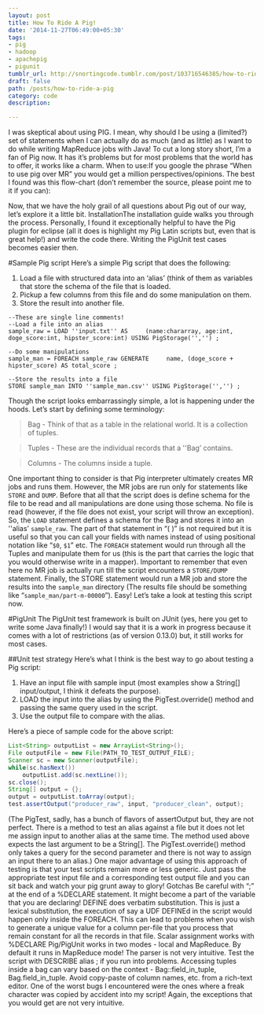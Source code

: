 ```yaml
---
layout: post
title: How To Ride A Pig!
date: '2014-11-27T06:49:00+05:30'
tags:
- pig
- hadoop
- apachepig
- pigunit
tumblr_url: http://snortingcode.tumblr.com/post/103716546385/how-to-ride-a-pig
draft: false
path: /posts/how-to-ride-a-pig
category: code
description:

---
```

I was skeptical about using PIG. I mean, why should I be using a (limited?) set of statements when I can actually do as much (and as little) as I want to do while writing MapReduce jobs with Java! To cut a long story short, I’m a fan of Pig now. It has it’s problems but for most problems that the world has to offer, it works like a charm.
When to use:If you google the phrase “When to use pig over MR” you would get a million perspectives/opinions. The best I found was this flow-chart (don’t remember the source, please point me to it if you can):

Now, that we have the holy grail of all questions about Pig out of our way, let’s explore it a little bit.
InstallationThe installation guide walks you through the process. Personally, I found it exceptionally helpful to have the Pig plugin for eclipse (all it does is highlight my Pig Latin scripts but, even that is great help!) and write the code there. Writing the PigUnit test cases becomes easier then.

#Sample Pig script
Here’s a simple Pig script that does the following:
1. Load a file with structured data into an ‘alias’ (think of them as variables that store the schema of the file that is loaded.
2. Pickup a few columns from this file and do some manipulation on them.
3. Store the result into another file.

```pig
--These are single line comments!
--Load a file into an alias
sample_raw = LOAD ''input.txt'' AS     (name:chararray, age:int, doge_score:int, hipster_score:int) USING PigStorage('','') ;

--Do some manipulations
sample_man = FOREACH sample_raw GENERATE     name, (doge_score + hipster_score) AS total_score ;

--Store the results into a file
STORE sample_man INTO ''sample_man.csv'' USING PigStorage('','') ; 

```

Though the script looks embarrassingly simple, a lot is happening under the hoods. Let’s start by defining some terminology:

>Bag - Think of that as a table in the relational world. It is a collection of tuples.

>Tuples - These are the individual records that a ''Bag’ contains.

>Columns - The columns inside a tuple.

One important thing to consider is that Pig interpreter ultimately creates MR jobs and runs them. However, the MR jobs are run only for statements like `STORE` and `DUMP`. Before that all that the script does is define schema for the file to be read and all manipulations are done using those schema. No file is read (however, if the file does not exist, your script will throw an exception).
So, the `LOAD` statement defines a schema for the Bag and stores it into an ''alias’ `sample_raw`. The part of that statement in “( )” is not required but it is useful so that you can call your fields with names instead of using positional notation like “`$0`, `$1`” etc.
The `FOREACH` statement would run through all the Tuples and manipulate them for us (this is the part that carries the logic that you would otherwise write in a mapper). Important to remember that even here no MR job is actually run till the script encounters a `STORE/DUMP` statement.
Finally, the STORE statement would run a MR job and store the results into the `sample_man` directory (The results file should be something like “`sample_man/part-m-00000`”).
Easy! Let’s take a look at testing this script now.


#PigUnit
The PigUnit test framework is built on JUnit (yes, here you get to write some Java finally!) I would say that it is a work in progress because it comes with a lot of restrictions (as of version 0.13.0) but, it still works for most cases. 

##Unit test strategy
Here’s what I think is the best way to go about testing a Pig script:
1. Have an input file with sample input (most examples show a String[] input/output, I think it defeats the purpose).
2. LOAD the input into the alias by using the PigTest.override() method and passing the same query used in the script.
3. Use the output file to compare with the alias.

Here’s a piece of sample code for the above script:
```java
List<String> outputList = new ArrayList<String>();
File outputFile = new File(PATH_TO_TEST_OUTPUT_FILE);
Scanner sc = new Scanner(outputFile);
while(sc.hasNext())
    outputList.add(sc.nextLine());
sc.close();
String[] output = {};
output = outputList.toArray(output);
test.assertOutput("producer_raw", input, "producer_clean", output); 
```
(The PigTest, sadly, has a bunch of flavors of assertOutput but, they are not perfect. There is a method to test an alias against a file but it does not let me assign input to another alias at the same time. The method used above expects the last argument to be a String[]. The PigTest.override() method only takes a query for the second parameter and there is not way to assign an input there to an alias.)
One major advantage of using this approach of testing is that your test scripts remain more or less generic. Just pass the appropriate test input file and a corresponding test output file and you can sit back and watch your pig grunt away to glory!
Gotchas
Be careful with “;” at the end of a %DECLARE statement. It might become a part of the variable that you are declaring!
DEFINE does verbatim substitution. This is just a lexical substitution, the execution of say a UDF DEFINEd in the script would happen only inside the FOREACH. This can lead to problems when you wish to generate a unique value for a column per-file that you process that remain constant for all the records in that file.
Scalar assignment works with %DECLARE
Pig/PigUnit works in two modes - local and MapReduce. By default it runs in MapReduce mode!
The parser is not very intuitive. Test the script with DESCRIBE alias ; if you run into problems.
Accessing tuples inside a bag can vary based on the context - Bag::field_in_tuple, Bag.field_in_tuple.
Avoid copy-paste of column names, etc. from a rich-text editor. One of the worst bugs I encountered were the ones where a freak character was copied by accident into my script! Again, the exceptions that you would get are not very intuitive.
